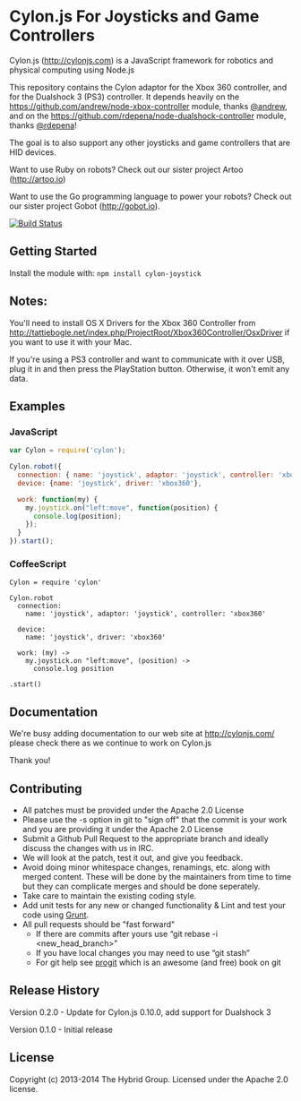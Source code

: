 # Cylon.js For Joysticks and Game Controllers

Cylon.js (http://cylonjs.com) is a JavaScript framework for robotics and physical computing using Node.js

This repository contains the Cylon adaptor for the Xbox 360 controller, and for the Dualshock 3 (PS3) controller. It depends heavily on the https://github.com/andrew/node-xbox-controller module, thanks [@andrew](https://github.com/andrew), and on the https://github.com/rdepena/node-dualshock-controller module, thanks [@rdepena](https://github.com/rdepena)!

The goal is to also support any other joysticks and game controllers that are HID devices.

Want to use Ruby on robots? Check out our sister project Artoo (http://artoo.io)

Want to use the Go programming language to power your robots? Check out our sister project Gobot (http://gobot.io).

[![Build Status](https://secure.travis-ci.org/hybridgroup/cylon-joystick.png?branch=master)](http://travis-ci.org/hybridgroup/cylon-joystick)

## Getting Started
Install the module with: `npm install cylon-joystick`

## Notes:

You'll need to install OS X Drivers for the Xbox 360 Controller from http://tattiebogle.net/index.php/ProjectRoot/Xbox360Controller/OsxDriver if you want to use it with your Mac.

If you're using a PS3 controller and want to communicate with it over USB, plug it in and then press the PlayStation button. Otherwise, it won't emit any data.

## Examples

### JavaScript

```javascript
var Cylon = require('cylon');

Cylon.robot({
  connection: { name: 'joystick', adaptor: 'joystick', controller: 'xbox360' },
  device: {name: 'joystick', driver: 'xbox360'},

  work: function(my) {
    my.joystick.on("left:move", function(position) { 
      console.log(position);
    });
  }
}).start();
```

### CoffeeScript

```
Cylon = require 'cylon'

Cylon.robot
  connection:
    name: 'joystick', adaptor: 'joystick', controller: 'xbox360'

  device:
    name: 'joystick', driver: 'xbox360'

  work: (my) ->
    my.joystick.on "left:move", (position) ->
      console.log position

.start()
```

## Documentation

We're busy adding documentation to our web site at http://cylonjs.com/ please check there as we continue to work on Cylon.js

Thank you!

## Contributing

* All patches must be provided under the Apache 2.0 License
* Please use the -s option in git to "sign off" that the commit is your work and you are providing it under the Apache 2.0 License
* Submit a Github Pull Request to the appropriate branch and ideally discuss the changes with us in IRC.
* We will look at the patch, test it out, and give you feedback.
* Avoid doing minor whitespace changes, renamings, etc. along with merged content. These will be done by the maintainers from time to time but they can complicate merges and should be done seperately.
* Take care to maintain the existing coding style.
* Add unit tests for any new or changed functionality & Lint and test your code using [Grunt](http://gruntjs.com/).
* All pull requests should be "fast forward"
  * If there are commits after yours use “git rebase -i <new_head_branch>”
  * If you have local changes you may need to use “git stash”
  * For git help see [progit](http://git-scm.com/book) which is an awesome (and free) book on git

## Release History

Version 0.2.0 - Update for Cylon.js 0.10.0, add support for Dualshock 3

Version 0.1.0 - Initial release

## License

Copyright (c) 2013-2014 The Hybrid Group. Licensed under the Apache 2.0 license.

